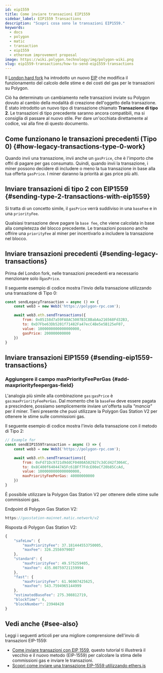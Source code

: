 ```yaml
---
id: eip1559
title: Come inviare transazioni EIP1559
sidebar_label: EIP1559 Transactions
description: "Scopri cosa sono le transazioni EIP1559."
keywords:
  - docs
  - polygon
  - matic
  - transaction
  - eip1559
  - ethereum improvement proposal
image: https://wiki.polygon.technology/img/polygon-wiki.png
slug: eip1559-transactions/how-to-send-eip1559-transactions
---
```


Il [London hard fork](https://blog.polygon.technology/eip-1559-upgrades-are-going-live-on-polygon-mainnet/) ha introdotto un nuovo [EIP](https://eips.ethereum.org/EIPS/eip-1559) che modifica il funzionamento del calcolo delle stime e dei costi del gas per le transazioni su Polygon.

Ciò ha determinato un cambiamento nelle transazioni inviate su Polygon dovuto al cambio della modalità di creazione dell'oggetto della transazione. È stato introdotto un nuovo tipo di transazione chiamato **Transazione di tipo 2**. Le transazioni di tipo precedente saranno ancora compatibili, ma si consiglia di passare al nuovo stile. Per dare un'occhiata direttamente al codice, vai alla fine di questo documento.

## Come funzionano le transazioni precedenti (Tipo 0) {#how-legacy-transactions-type-0-work}

Quando invii una transazione, invii anche un `gasPrice`, che è l'importo che offri di pagare per gas consumato. Quindi, quando invii la transazione, i miner possono decidere di includere o meno la tua transazione in base alla tua offerta `gasPrice`. I miner daranno la priorità ai gas price più alti.

## Inviare transazioni di tipo 2 con EIP1559 {#sending-type-2-transactions-with-eip1559}

Si tratta di un concetto simile, il `gasPrice` verrà suddiviso in una `baseFee` e in una `priorityFee`.

Qualsiasi transazione deve pagare la `base fee`, che viene calcolata in base alla completezza del blocco precedente. Le transazioni possono anche offrire una `priorityFee` al miner per incentivarlo a includere la transazione nel blocco.

## Inviare transazioni precedenti {#sending-legacy-transactions}

Prima del London fork, nelle transazioni precedenti era necessario menzionare solo il`gasPrice`.

Il seguente esempio di codice mostra l'invio della transazione utilizzando una transazione di Tipo 0:

```jsx
const sendLegacyTransaction = async () => {
    const web3 = new Web3('https://polygon-rpc.com');

    await web3.eth.sendTransactions({
        from: 0x05158d7a59FA8AC5007B3C8BabAa216568Fd32B3,
        to: 0xD7Fbe63Db5201f71482Fa47ecC4Be5e5B125eF07,
        value: 1000000000000000000,
        gasPrice: 200000000000
    })
}
```

## Inviare transazioni EIP1559 {#sending-eip1559-transactions}

### Aggiungere il campo maxPriorityFeePerGas {#add-maxpriorityfeepergas-field}

L'analogia più simile alla combinazione `gas`:`gasPrice` è `gas`:`maxPriorityFeePerGas`. Dal momento che la `baseFee` deve essere pagata a prescindere, possiamo semplicemente inviare un'offerta sulla *"mancia"* per il miner. Tieni presente che puoi utilizzare la Polygon Gas Station V2 per ottenere le stime sulle commissioni gas.

Il seguente esempio di codice mostra l'invio della transazione con il metodo di Tipo 2:

```jsx
// Example for
const sendEIP1559Transaction = async () => {
    const web3 = new Web3('https://polygon-rpc.com');

    await web3.eth.sendTransactions({
        from: 0xFd71Dc9721d9ddCF0480A582927c3dCd42f3064C,
        to: 0x8C400f640447A5Fc61BFf7FdcE00eCf20b85CcAd,
        value: 1000000000000000000,
        maxPriorityFeePerGas: 40000000000
    })
}
```

È possibile utilizzare la Polygon Gas Station V2 per ottenere delle stime sulle commissioni gas.

Endpoint di Polygon Gas Station V2:

```jsx
https://gasstation-mainnet.matic.network/v2
```

Risposta di Polygon Gas Station V2:

```jsx
{
	"safeLow": {
		"maxPriorityFee": 37.181444553750005,
		"maxFee": 326.2556979087
	},
	"standard": {
		"maxPriorityFee": 49.575259405,
		"maxFee": 435.00759721159994
	},
	"fast": {
		"maxPriorityFee": 61.96907425625,
		"maxFee": 543.7594965144999
	},
	"estimatedBaseFee": 275.308812719,
	"blockTime": 6,
	"blockNumber": 23948420
}
```

## Vedi anche {#see-also}

Leggi i seguenti articoli per una migliore comprensione dell'invio di transazioni EIP-1559:

* [Come inviare transazioni con EIP 1559](https://docs.alchemy.com/alchemy/guides/eip-1559/send-tx-eip-1559), questo tutorial ti illustrerà il vecchio e il nuovo metodo (EIP-1559) per calcolare la stima delle commissioni gas e inviare le transazioni.
* [Scopri come inviare una transazione EIP-1559 utilizzando ethers.js](https://www.quicknode.com/guides/web3-sdks/how-to-send-an-eip-1559-transaction)
